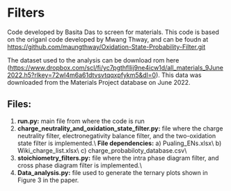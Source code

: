 # Filters
Code developed by Basita Das to screen for materials. This code is based on the origanl code developed by Mwang Thway, and can be foudn at https://github.com/maungthway/Oxidation-State-Probability-Filter.git 

The dataset used to the analysis can be download rom here (https://www.dropbox.com/scl/fi/yc7pgthfllij9ne4icw1d/all_materials_9June2022.h5?rlkey=72wl4m6a61dtvsvtqqxpfykm5&dl=0). This data was downloaded from the Materials Project database on June 2022.

## Files: 
1.	**run.py:** main file from where the code is run
2.	**charge_neutrality_and_oxidation_state_filter.py:** file where the charge neutrality filter, electronegativity balance filter, and the two-oxidation state filter is implemented.\\ 
  **File dependencies:**
  a)	Pualing_ENs.xlsx\\
  b)	Wiki_charge_list.xlsx\\
  c)	charge_probabiloty_database.csv\\
3.	**stoichiometry_filters.py:** file where the intra phase diagram filter, and cross phase diagram filter is implemented.\\
4.	**Data_analysis.py:** file used to generate the ternary plots shown in Figure 3 in the paper. 

